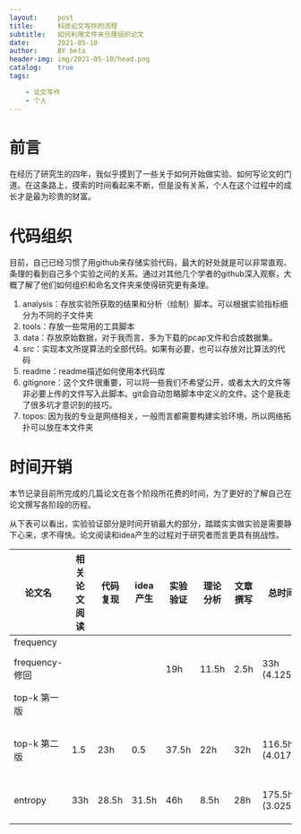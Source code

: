 ```yaml
---
layout:     post
title:      科技论文写作的流程
subtitle:   如何利用文件夹合理组织论文
date:       2021-05-10
author:     BY beta
header-img: img/2021-05-10/head.png
catalog:    true
tags:

    - 论文写作
    - 个人
---
```




# 前言

在经历了研究生的四年，我似乎摸到了一些关于如何开始做实验、如何写论文的门道。在这条路上，摸索的时间看起来不断，但是没有关系，个人在这个过程中的成长才是最为珍贵的财富。

# 代码组织

目前，自己已经习惯了用github来存储实验代码，最大的好处就是可以非常直观、条理的看到自己多个实验之间的关系。通过对其他几个学者的github深入观察，大概了解了他们如何组织和命名文件夹来使得研究更有条理。

1. analysis：存放实验所获取的结果和分析（绘制）脚本。可以根据实验指标细分为不同的子文件夹
2. tools：存放一些常用的工具脚本
3. data：存放原始数据，对于我而言，多为下载的pcap文件和合成数据集。
4. src：实现本文所提算法的全部代码。如果有必要，也可以存放对比算法的代码
5. readme：readme描述如何使用本代码库
6. gitignore：这个文件很重要，可以将一些我们不希望公开，或者太大的文件等非必要上传的文件写入此脚本。git会自动忽略脚本中定义的文件。这个是我走了很多坑才意识到的技巧。
7. topos: 因为我的专业是网络相关，一般而言都需要构建实验环境，所以网络拓扑可以放在本文件夹

# 时间开销

本节记录目前所完成的几篇论文在各个阶段所花费的时间，为了更好的了解自己在论文撰写各阶段的历程。

从下表可以看出，实验验证部分是时间开销最大的部分，踏踏实实做实验是需要静下心来，求不得快。论文阅读和idea产生的过程对于研究者而言更具有挑战性。 



| 论文名         | 相关论文阅读 | 代码复现 | idea产生 | 实验验证 | 理论分析 | 文章撰写 | 总时间投入           | 起止日期                                                     |
| -------------- | ------------ | -------- | -------- | -------- | -------- | -------- | -------------------- | :----------------------------------------------------------- |
| frequency      |              |          |          |          |          |          |                      |                                                              |
| frequency-修回 |              |          |          | 19h      | 11.5h    | 2.5h     | 33h  (4.125h/day)    | 2021.6.1-2021.6.8   <br />（8day）                           |
| top-k 第一版   |              |          |          |          |          |          |                      |                                                              |
| top-k 第二版   | 1.5          | 23h      | 0.5      | 37.5h    | 22h      | 32h      | 116.5h  (4.017h/day) | 2021.5.10-2021.5.31<br />2021.6.8-2021.6.16  <br />（29day） |
| entropy        | 33h          | 28.5h    | 31.5h    | 46h      | 8.5h     | 28h      | 175.5h  (3.025h/day) | 2021.3.13-2021.5.10 <br />（58day）                          |
|                |              |          |          |          |          |          |                      |                                                              |

